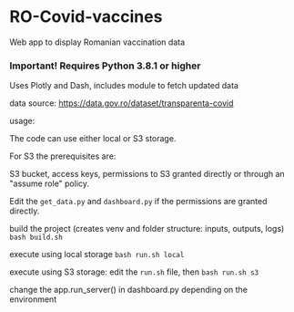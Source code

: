 # RO-Covid-vaccines
Web app to display Romanian vaccination data

### Important! Requires Python 3.8.1 or higher

Uses Plotly and Dash, includes module to fetch updated data


data source: https://data.gov.ro/dataset/transparenta-covid

usage:

The code can use either local or S3 storage. 

For S3 the prerequisites are: 

S3 bucket, access keys, permissions to S3 granted directly or through an "assume role" policy. 

Edit the `get_data.py` and `dashboard.py` if the permissions are granted directly.

build the project (creates venv and folder structure: inputs, outputs, logs)
`bash build.sh`

execute using local storage
`bash run.sh local`

execute using S3 storage: edit the `run.sh` file, then
`bash run.sh s3`

change the app.run_server() in dashboard.py depending on the environment
